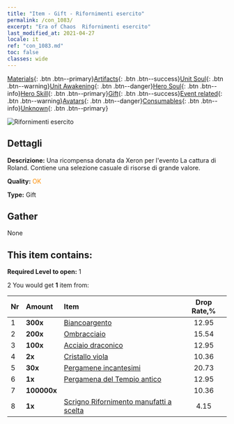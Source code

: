 ```yaml
---
title: "Item - Gift - Rifornimenti esercito"
permalink: /con_1083/
excerpt: "Era of Chaos  Rifornimenti esercito"
last_modified_at: 2021-04-27
locale: it
ref: "con_1083.md"
toc: false
classes: wide
---
```

 [Materials](/ItemsIT/){: .btn .btn--primary}[Artifacts](/ItemsIT/Artifacts/){: .btn .btn--success}[Unit Soul](/ItemsIT/UnitSoul/){: .btn .btn--warning}[Unit Awakening](/ItemsIT/UnitAwakening/){: .btn .btn--danger}[Hero Soul](/ItemsIT/HeroSoul/){: .btn .btn--info}[Hero Skill](/ItemsIT/HeroSkill/){: .btn .btn--primary}[Gift](/ItemsIT/Gift/){: .btn .btn--success}[Event related](/ItemsIT/Events/){: .btn .btn--warning}[Avatars](/ItemsIT/Avatars/){: .btn .btn--danger}[Consumables](/ItemsIT/Consumables/){: .btn .btn--info}[Unknown](/ItemsIT/Unknown/){: .btn .btn--primary}

 ![Rifornimenti esercito](/images/t/i_907132.png)

## Dettagli
 **Descrizione:** Una ricompensa donata da Xeron per l'evento La cattura di Roland. Contiene una selezione casuale di risorse di grande valore.

 **Quality:** <span style="color: #FF8C00">OK</span>

 **Type:** Gift

## Gather

  None

## This item contains:

 **Required Level to open:** 1

 2 You would get **1** item  from:

  | Nr | Amount |     Item    | Drop Rate,% |
  |:---|:-------|:------------|:---------:|
  | 1 |  **300x** | [Biancoargento](/ItemsIT/con_882/) | 12.95 | 
  | 2 |  **200x** | [Ombracciaio](/ItemsIT/con_881/) | 15.54 | 
  | 3 |  **100x** | [Acciaio draconico](/ItemsIT/con_880/) | 12.95 | 
  | 4 |  **2x** | [Cristallo viola](/ItemsIT/con_720/) | 10.36 | 
  | 5 |  **30x** | [Pergamene incantesimi](/ItemsIT/con_694/) | 20.73 | 
  | 6 |  **1x** | [Pergamena del Tempio antico](/ItemsIT/con_697/) | 12.95 | 
  | 7 |  **100000x** | <i class="fas fa-coins"/> | 10.36 | 
  | 8 |  **1x** | [Scrigno Rifornimento manufatti a scelta](/ItemsIT/con_1084/) | 4.15 | 
